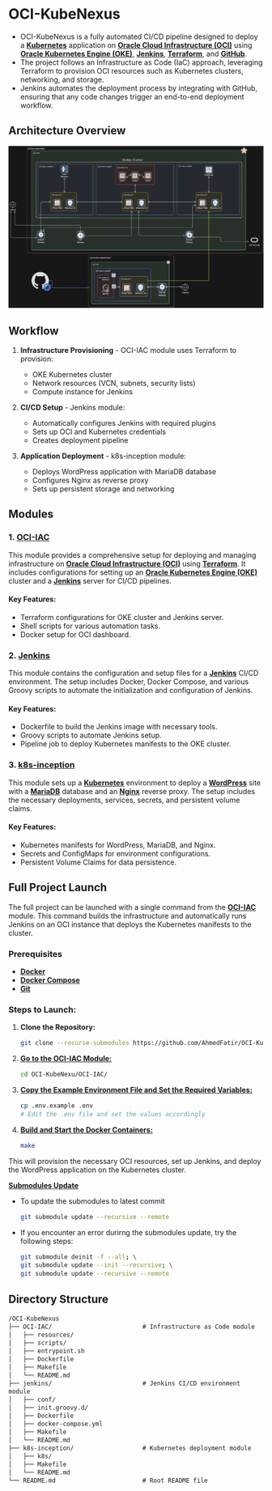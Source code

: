# OCI-KubeNexus
<!-- git submodule update --recursive --remote -->
- OCI-KubeNexus is a fully automated CI/CD pipeline designed to deploy a [**Kubernetes**](https://kubernetes.io/) application on [**Oracle Cloud Infrastructure (OCI)**](https://www.oracle.com/cloud/) using [**Oracle Kubernetes Engine (OKE)**](https://www.oracle.com/cloud/cloud-native/kubernetes-engine/), [**Jenkins**](https://www.jenkins.io/), [**Terraform**](https://www.terraform.io/), and [**GitHub**]().
- The project follows an Infrastructure as Code (IaC) approach, leveraging Terraform to provision OCI resources such as Kubernetes clusters, networking, and storage.
- Jenkins automates the deployment process by integrating with GitHub, ensuring that any code changes trigger an end-to-end deployment workflow.

## Architecture Overview

![](https://github.com/AhmedFatir/AhmedFatir/blob/master/images/OCI-KubeNexus.png)


<!-- ```
                                OCI-KubeNexus Architecture
┌───────────────────────────────────────────────────────────────────────────────────────────────┐
│  ┌─────────────┐                            ┌────────────────────────────────────────┐        │
│  │             │◄───────────────────────────│                                        │        │
│  │  GitHub     │         1-Clone            │                 User                   │───┐    │
│  │  Repository │                            │                                        │   │    │
│  │             │                            └────────────────────────────────────────┘   │    │
│  └──────┬──────┘                                                                         │    │
│         │                                                                                │    │
│         │ 2-Execute                                                                      │    │
│         │                                                                                │    │
│  ┌──────▼──────┐                            ┌────────────────────────────────────────┐   │    │
│  │             │ 3-Provision The OCI Infra  │      Oracle Cloud Infrastructure       │   │    │
│  │   OCI-IAC   ├────────────────────────────► ┌───────────────────────────────────┐  │   │    │
│  │ (Terraform) │                            │ │        OKE-compartment            │  │   │    │
│  │             │                            │ │        ┌─────────────┐            │  │   │    │
│  └──────┬──────┘                            │ │        │   Jenkins   │    8080    │  │   │    │
│         │    ┌────────────────────────────────────────►│   Instance  │◄──────────────────┤    │
│         │    │        4-Deploy Jenkins      │ │        └──────┬──────┘            │  │   │    │
│         │    │                              │ │               │                   │  │   │    │
│  ┌──────▼────┴─┐                            │ │               │                   │  │   │    │
│  │             │                            │ │               │                   │  │   │    │
│  │   Jenkins   │                            │ └───────────────│───────────────────┘  │   │    │
│  │   Module    │                            │                 │                      │   │    │
│  │             │                ┌─────────────────────────────┘                      │   │    │
│  └─────────────┘                │           │ ┌───────────────────────────────────┐  │   │    │
│                                 │           │ │        OKE-compartment            │  │   │    │
│                                 │           │ │                                   │  │   │    │
│                                 │           │ │        ┌─────────────┐            │  │   │    │
│  5-Apply K8s Manifests to OKE   │           │ │        │     OKE     │   80/443   │  │   │    │
│  ┌─────────────┐                │           │ │        │   Cluster   │◄──────────────────┘    │
│  │             │◄───────────────┘           │ │        └────▲────────┘            │  │        │
│  │    k8s-     ├────────────────────────────────────────────┘                     │  │        │
│  │  inception  │                            │ └───────────────────────────────────┘  │        │
│  │             │                            └────────────────────────────────────────┘        │
│  └─────────────┘                                                                              │
└───────────────────────────────────────────────────────────────────────────────────────────────┘
``` -->

## Workflow

1. **Infrastructure Provisioning** - OCI-IAC module uses Terraform to provision:
   - OKE Kubernetes cluster
   - Network resources (VCN, subnets, security lists)
   - Compute instance for Jenkins

2. **CI/CD Setup** - Jenkins module:
   - Automatically configures Jenkins with required plugins
   - Sets up OCI and Kubernetes credentials
   - Creates deployment pipeline

3. **Application Deployment** - k8s-inception module:
   - Deploys WordPress application with MariaDB database
   - Configures Nginx as reverse proxy
   - Sets up persistent storage and networking

## Modules

### 1. [OCI-IAC](OCI-IAC)

This module provides a comprehensive setup for deploying and managing infrastructure on [**Oracle Cloud Infrastructure (OCI)**](https://www.oracle.com/cloud/) using [**Terraform**](https://www.terraform.io/). It includes configurations for setting up an [**Oracle Kubernetes Engine (OKE)**](https://www.oracle.com/cloud/cloud-native/kubernetes-engine/) cluster and a [**Jenkins**](https://www.jenkins.io/) server for CI/CD pipelines.

#### Key Features:
- Terraform configurations for OKE cluster and Jenkins server.
- Shell scripts for various automation tasks.
- Docker setup for OCI dashboard.

### 2. [Jenkins](jenkins)

This module contains the configuration and setup files for a [**Jenkins**](https://www.jenkins.io/) CI/CD environment. The setup includes Docker, Docker Compose, and various Groovy scripts to automate the initialization and configuration of Jenkins.

#### Key Features:
- Dockerfile to build the Jenkins image with necessary tools.
- Groovy scripts to automate Jenkins setup.
- Pipeline job to deploy Kubernetes manifests to the OKE cluster.

### 3. [k8s-inception](k8s-inception)

This module sets up a [**Kubernetes**](https://kubernetes.io/) environment to deploy a [**WordPress**](https://wordpress.org/) site with a [**MariaDB**](https://mariadb.org/) database and an [**Nginx**](https://nginx.org/) reverse proxy. The setup includes the necessary deployments, services, secrets, and persistent volume claims.

#### Key Features:
- Kubernetes manifests for WordPress, MariaDB, and Nginx.
- Secrets and ConfigMaps for environment configurations.
- Persistent Volume Claims for data persistence.

## Full Project Launch

The full project can be launched with a single command from the [**OCI-IAC**](OCI-IAC) module. This command builds the infrastructure and automatically runs Jenkins on an OCI instance that deploys the Kubernetes manifests to the cluster.

### Prerequisites

- [**Docker**](https://www.docker.com/)
- [**Docker Compose**](https://docs.docker.com/compose/)
- [**Git**](https://git-scm.com/)

### Steps to Launch:

1. **Clone the Repository:**
   ```bash
   git clone --recurse-submodules https://github.com/AhmedFatir/OCI-KubeNexus.git
   ```

2. [**Go to the OCI-IAC Module:**]()
   ```bash
   cd OCI-KubeNexu/OCI-IAC/
   ```
3. [**Copy the Example Environment File and Set the Required Variables:**]()
   ```bash
   cp .env.example .env
   # Edit the .env file and set the values accordingly
   ```

4. [**Build and Start the Docker Containers:**]()
   ```bash
   make
   ```

This will provision the necessary OCI resources, set up Jenkins, and deploy the WordPress application on the Kubernetes cluster.

[**Submodules Update**]()
- To update the submodules to latest commit
   ```bash
   git submodule update --recursive --remote
   ```
- If you encounter an error durirng the submodules update, try the following steps:
   ```bash
   git submodule deinit -f --all; \
   git submodule update --init --recursive; \
   git submodule update --recursive --remote
   ```
## Directory Structure

```
/OCI-KubeNexus
├── OCI-IAC/                         # Infrastructure as Code module
│   ├── resources/
│   ├── scripts/
│   ├── entrypoint.sh
│   ├── Dockerfile
│   ├── Makefile
│   └── README.md
├── jenkins/                         # Jenkins CI/CD environment module
│   ├── conf/
│   ├── init.groovy.d/
│   ├── Dockerfile
│   ├── docker-compose.yml
│   ├── Makefile
│   └── README.md
├── k8s-inception/                   # Kubernetes deployment module
│   ├── k8s/
│   ├── Makefile
│   └── README.md
└── README.md                        # Root README file
```

